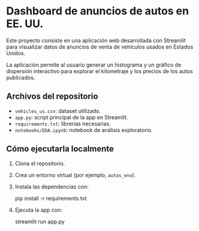 # Dashboard de anuncios de autos en EE. UU.

Este proyecto consiste en una aplicación web desarrollada con Streamlit para visualizar datos de anuncios de venta de vehículos usados en Estados Unidos.

La aplicación permite al usuario generar un histograma y un gráfico de dispersión interactivo para explorar el kilometraje y los precios de los autos publicados.

## Archivos del repositorio

- `vehicles_us.csv`: dataset utilizado.
- `app.py`: script principal de la app en Streamlit.
- `requirements.txt`: librerías necesarias.
- `notebooks/EDA.ipynb`: notebook de análisis exploratorio.

## Cómo ejecutarla localmente

1. Clona el repositorio.
2. Crea un entorno virtual (por ejemplo, `autos_env`).
3. Instala las dependencias con:

    pip install -r requirements.txt

4. Ejecuta la app con:

    streamlit run app.py
